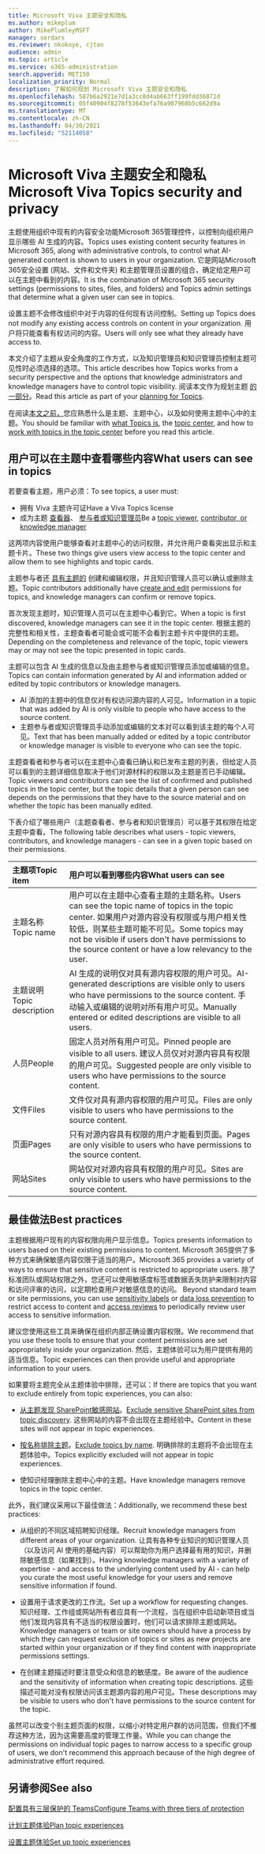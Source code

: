 ```yaml
---
title: Microsoft Viva 主题安全和隐私
ms.author: mikeplum
author: MikePlumleyMSFT
manager: serdars
ms.reviewer: nkokoye, cjtan
audience: admin
ms.topic: article
ms.service: o365-administration
search.appverid: MET150
localization_priority: Normal
description: 了解如何规划 Microsoft Viva 主题安全和隐私
ms.openlocfilehash: 587b6a2921e7d1a3cc8d4ab663ff199fdd36871d
ms.sourcegitcommit: 05f40904f8278f53643efa76a907968b5c662d9a
ms.translationtype: MT
ms.contentlocale: zh-CN
ms.lasthandoff: 04/30/2021
ms.locfileid: "52114058"
---
```

# <a name="microsoft-viva-topics-security-and-privacy"></a><span data-ttu-id="d643e-103">Microsoft Viva 主题安全和隐私</span><span class="sxs-lookup"><span data-stu-id="d643e-103">Microsoft Viva Topics security and privacy</span></span>

<span data-ttu-id="d643e-104">主题使用组织中现有的内容安全功能Microsoft 365管理控件，以控制向组织用户显示哪些 AI 生成的内容。</span><span class="sxs-lookup"><span data-stu-id="d643e-104">Topics uses existing content security features in Microsoft 365, along with administrative controls, to control what AI-generated content is shown to users in your organization.</span></span> <span data-ttu-id="d643e-105">它是网站Microsoft 365安全设置 (网站、文件和文件夹) 和主题管理员设置的组合，确定给定用户可以在主题中看到的内容。</span><span class="sxs-lookup"><span data-stu-id="d643e-105">It is the combination of Microsoft 365 security settings (permissions to sites, files, and folders) and Topics admin settings that determine what a given user can see in topics.</span></span>

<span data-ttu-id="d643e-106">设置主题不会修改组织中对于内容的任何现有访问控制。</span><span class="sxs-lookup"><span data-stu-id="d643e-106">Setting up Topics does not modify any existing access controls on content in your organization.</span></span> <span data-ttu-id="d643e-107">用户将只能查看有权访问的内容。</span><span class="sxs-lookup"><span data-stu-id="d643e-107">Users will only see what they already have access to.</span></span>

<span data-ttu-id="d643e-108">本文介绍了主题从安全角度的工作方式，以及知识管理员和知识管理员控制主题可见性时必须选择的选项。</span><span class="sxs-lookup"><span data-stu-id="d643e-108">This article describes how Topics works from a security perspective and the options that knowledge administrators and knowledge managers have to control topic visibility.</span></span> <span data-ttu-id="d643e-109">阅读本文作为规划主题 [的一部分](plan-topic-experiences.md)。</span><span class="sxs-lookup"><span data-stu-id="d643e-109">Read this article as part of your [planning for Topics](plan-topic-experiences.md).</span></span>

<span data-ttu-id="d643e-110">在阅读[本文之前，](topic-experiences-overview.md)您应熟悉什么是主题、[](topic-center-overview.md)主题中心，以及如何使用主题[](manage-topics.md)中心中的主题。</span><span class="sxs-lookup"><span data-stu-id="d643e-110">You should be familiar with [what Topics is](topic-experiences-overview.md), the [topic center](topic-center-overview.md), and how to [work with topics in the topic center](manage-topics.md) before you read this article.</span></span>

## <a name="what-users-can-see-in-topics"></a><span data-ttu-id="d643e-111">用户可以在主题中查看哪些内容</span><span class="sxs-lookup"><span data-stu-id="d643e-111">What users can see in topics</span></span>

<span data-ttu-id="d643e-112">若要查看主题，用户必须：</span><span class="sxs-lookup"><span data-stu-id="d643e-112">To see topics, a user must:</span></span>

- <span data-ttu-id="d643e-113">拥有 Viva 主题许可证</span><span class="sxs-lookup"><span data-stu-id="d643e-113">Have a Viva Topics license</span></span>
- <span data-ttu-id="d643e-114">成为主题 [查看器](topic-experiences-knowledge-rules.md#change-who-can-see-topics-in-your-organization)、 [参与者或知识管理员](topic-experiences-user-permissions.md)</span><span class="sxs-lookup"><span data-stu-id="d643e-114">Be a [topic viewer](topic-experiences-knowledge-rules.md#change-who-can-see-topics-in-your-organization), [contributor, or knowledge manager](topic-experiences-user-permissions.md)</span></span>

<span data-ttu-id="d643e-115">这两项内容使用户能够查看对主题中心的访问权限，并允许用户查看突出显示和主题卡片。</span><span class="sxs-lookup"><span data-stu-id="d643e-115">These two things give users view access to the topic center and allow them to see highlights and topic cards.</span></span>

<span data-ttu-id="d643e-116">主题参与者还 [具有主题的](topic-experiences-user-permissions.md) 创建和编辑权限，并且知识管理人员可以确认或删除主题。</span><span class="sxs-lookup"><span data-stu-id="d643e-116">Topic contributors additionally have [create and edit](topic-experiences-user-permissions.md) permissions for topics, and knowledge managers can confirm or remove topics.</span></span>

<span data-ttu-id="d643e-117">首次发现主题时，知识管理人员可以在主题中心看到它。</span><span class="sxs-lookup"><span data-stu-id="d643e-117">When a topic is first discovered, knowledge managers can see it in the topic center.</span></span> <span data-ttu-id="d643e-118">根据主题的完整性和相关性，主题查看者可能会或可能不会看到主题卡片中提供的主题。</span><span class="sxs-lookup"><span data-stu-id="d643e-118">Depending on the completeness and relevance of the topic, topic viewers may or may not see the topic presented in topic cards.</span></span>

<span data-ttu-id="d643e-119">主题可以包含 AI 生成的信息以及由主题参与者或知识管理员添加或编辑的信息。</span><span class="sxs-lookup"><span data-stu-id="d643e-119">Topics can contain information generated by AI and information added or edited by topic contributors or knowledge managers.</span></span>

- <span data-ttu-id="d643e-120">AI 添加的主题中的信息仅对有权访问源内容的人可见。</span><span class="sxs-lookup"><span data-stu-id="d643e-120">Information in a topic that was added by AI is only visible to people who have access to the source content.</span></span>
- <span data-ttu-id="d643e-121">主题参与者或知识管理员手动添加或编辑的文本对可以看到该主题的每个人可见。</span><span class="sxs-lookup"><span data-stu-id="d643e-121">Text that has been manually added or edited by a topic contributor or knowledge manager is visible to everyone who can see the topic.</span></span>

<span data-ttu-id="d643e-122">主题查看者和参与者可以在主题中心查看已确认和已发布主题的列表，但给定人员可以看到的主题详细信息取决于他们对源材料的权限以及主题是否已手动编辑。</span><span class="sxs-lookup"><span data-stu-id="d643e-122">Topic viewers and contributors can see the list of confirmed and published topics in the topic center, but the topic details that a given person can see depends on the permissions that they have to the source material and on whether the topic has been manually edited.</span></span>

<span data-ttu-id="d643e-123">下表介绍了哪些用户（主题查看者、参与者和知识管理员）可以基于其权限在给定主题中查看。</span><span class="sxs-lookup"><span data-stu-id="d643e-123">The following table describes what users - topic viewers, contributors, and knowledge managers - can see in a given topic based on their permissions.</span></span>

|<span data-ttu-id="d643e-124">主题项</span><span class="sxs-lookup"><span data-stu-id="d643e-124">Topic item</span></span>|<span data-ttu-id="d643e-125">用户可以看到哪些内容</span><span class="sxs-lookup"><span data-stu-id="d643e-125">What users can see</span></span>|
|:---------|:------------------|
|<span data-ttu-id="d643e-126">主题名称</span><span class="sxs-lookup"><span data-stu-id="d643e-126">Topic name</span></span>|<span data-ttu-id="d643e-127">用户可以在主题中心查看主题的主题名称。</span><span class="sxs-lookup"><span data-stu-id="d643e-127">Users can see the topic name of topics in the topic center.</span></span> <span data-ttu-id="d643e-128">如果用户对源内容没有权限或与用户相关性较低，则某些主题可能不可见。</span><span class="sxs-lookup"><span data-stu-id="d643e-128">Some topics may not be visible if users don't have permissions to the source content or have a low relevancy to the user.</span></span>|
|<span data-ttu-id="d643e-129">主题说明</span><span class="sxs-lookup"><span data-stu-id="d643e-129">Topic description</span></span>|<span data-ttu-id="d643e-130">AI 生成的说明仅对具有源内容权限的用户可见。</span><span class="sxs-lookup"><span data-stu-id="d643e-130">AI-generated descriptions are visible only to users who have permissions to the source content.</span></span> <span data-ttu-id="d643e-131">手动输入或编辑的说明对所有用户可见。</span><span class="sxs-lookup"><span data-stu-id="d643e-131">Manually entered or edited descriptions are visible to all users.</span></span>|
|<span data-ttu-id="d643e-132">人员</span><span class="sxs-lookup"><span data-stu-id="d643e-132">People</span></span>|<span data-ttu-id="d643e-133">固定人员对所有用户可见。</span><span class="sxs-lookup"><span data-stu-id="d643e-133">Pinned people are visible to all users.</span></span> <span data-ttu-id="d643e-134">建议人员仅对对源内容具有权限的用户可见。</span><span class="sxs-lookup"><span data-stu-id="d643e-134">Suggested people are only visible to users who have permissions to the source content.</span></span>|
|<span data-ttu-id="d643e-135">文件</span><span class="sxs-lookup"><span data-stu-id="d643e-135">Files</span></span>|<span data-ttu-id="d643e-136">文件仅对具有源内容权限的用户可见。</span><span class="sxs-lookup"><span data-stu-id="d643e-136">Files are only visible to users who have permissions to the source content.</span></span>|
|<span data-ttu-id="d643e-137">页面</span><span class="sxs-lookup"><span data-stu-id="d643e-137">Pages</span></span>|<span data-ttu-id="d643e-138">只有对源内容具有权限的用户才能看到页面。</span><span class="sxs-lookup"><span data-stu-id="d643e-138">Pages are only visible to users who have permissions to the source content.</span></span>|
|<span data-ttu-id="d643e-139">网站</span><span class="sxs-lookup"><span data-stu-id="d643e-139">Sites</span></span>|<span data-ttu-id="d643e-140">网站仅对对源内容具有权限的用户可见。</span><span class="sxs-lookup"><span data-stu-id="d643e-140">Sites are only visible to users who have permissions to the source content.</span></span>|

## <a name="best-practices"></a><span data-ttu-id="d643e-141">最佳做法</span><span class="sxs-lookup"><span data-stu-id="d643e-141">Best practices</span></span>

<span data-ttu-id="d643e-142">主题根据用户现有的内容权限向用户显示信息。</span><span class="sxs-lookup"><span data-stu-id="d643e-142">Topics presents information to users based on their existing permissions to content.</span></span> <span data-ttu-id="d643e-143">Microsoft 365提供了多种方式来确保敏感内容仅限于适当的用户。</span><span class="sxs-lookup"><span data-stu-id="d643e-143">Microsoft 365 provides a variety of ways to ensure that sensitive content is restricted to appropriate users.</span></span> <span data-ttu-id="d643e-144">除了标准团队或网站权限之外，您还可以使用敏感度标签或数据丢失防护[](../compliance/dlp-learn-about-dlp.md)来限制对内容和访问评审的访问，以[](/azure/active-directory/governance/access-reviews-overview)定期检查用户对敏感信息的访问。 [](../compliance/sensitivity-labels.md)</span><span class="sxs-lookup"><span data-stu-id="d643e-144">Beyond standard team or site permissions, you can use [sensitivity labels](../compliance/sensitivity-labels.md) or [data loss prevention](../compliance/dlp-learn-about-dlp.md) to restrict access to content and [access reviews](/azure/active-directory/governance/access-reviews-overview) to periodically review user access to sensitive information.</span></span>

<span data-ttu-id="d643e-145">建议您使用这些工具来确保在组织内部正确设置内容权限。</span><span class="sxs-lookup"><span data-stu-id="d643e-145">We recommend that you use these tools to ensure that your content permissions are set appropriately inside your organization.</span></span> <span data-ttu-id="d643e-146">然后，主题体验可以为用户提供有用的适当信息。</span><span class="sxs-lookup"><span data-stu-id="d643e-146">Topic experiences can then provide useful and appropriate information to your users.</span></span>

<span data-ttu-id="d643e-147">如果要将主题完全从主题体验中排除，还可以：</span><span class="sxs-lookup"><span data-stu-id="d643e-147">If there are topics that you want to exclude entirely from topic experiences, you can also:</span></span>

- <span data-ttu-id="d643e-148">[从主题发现 SharePoint敏感网站](topic-experiences-discovery.md#select-sharepoint-topic-sources)。</span><span class="sxs-lookup"><span data-stu-id="d643e-148">[Exclude sensitive SharePoint sites from topic discovery](topic-experiences-discovery.md#select-sharepoint-topic-sources).</span></span> <span data-ttu-id="d643e-149">这些网站的内容不会出现在主题经验中。</span><span class="sxs-lookup"><span data-stu-id="d643e-149">Content in these sites will not appear in topic experiences.</span></span>

- <span data-ttu-id="d643e-150">[按名称排除主题](topic-experiences-discovery.md#exclude-topics-by-name)。</span><span class="sxs-lookup"><span data-stu-id="d643e-150">[Exclude topics by name](topic-experiences-discovery.md#exclude-topics-by-name).</span></span> <span data-ttu-id="d643e-151">明确排除的主题将不会出现在主题体验中。</span><span class="sxs-lookup"><span data-stu-id="d643e-151">Topics explicitly excluded will not appear in topic experiences.</span></span>

- <span data-ttu-id="d643e-152">使知识经理删除主题中心中的主题。</span><span class="sxs-lookup"><span data-stu-id="d643e-152">Have knowledge managers remove topics in the topic center.</span></span>

<span data-ttu-id="d643e-153">此外，我们建议采用以下最佳做法：</span><span class="sxs-lookup"><span data-stu-id="d643e-153">Additionally, we recommend these best practices:</span></span>

- <span data-ttu-id="d643e-154">从组织的不同区域招聘知识经理。</span><span class="sxs-lookup"><span data-stu-id="d643e-154">Recruit knowledge managers from different areas of your organization.</span></span> <span data-ttu-id="d643e-155">让具有各种专业知识的知识管理人员（以及访问 AI 使用的基础内容）可以帮助你为用户选择最有用的知识，并删除敏感信息（如果找到）。</span><span class="sxs-lookup"><span data-stu-id="d643e-155">Having knowledge managers with a variety of expertise - and access to the underlying content used by AI - can help you curate the most useful knowledge for your users and remove sensitive information if found.</span></span>

- <span data-ttu-id="d643e-156">设置用于请求更改的工作流。</span><span class="sxs-lookup"><span data-stu-id="d643e-156">Set up a workflow for requesting changes.</span></span> <span data-ttu-id="d643e-157">知识经理、工作组或网站所有者应具有一个流程，当在组织中启动新项目或当他们发现内容具有不适当的权限设置时，他们可以请求排除主题或网站。</span><span class="sxs-lookup"><span data-stu-id="d643e-157">Knowledge managers or team or site owners should have a process by which they can request exclusion of topics or sites as new projects are started within your organization or if they find content with inappropriate permissions settings.</span></span>

- <span data-ttu-id="d643e-158">在创建主题描述时要注意受众和信息的敏感度。</span><span class="sxs-lookup"><span data-stu-id="d643e-158">Be aware of the audience and the sensitivity of information when creating topic descriptions.</span></span> <span data-ttu-id="d643e-159">这些描述可能对没有权限访问该主题源内容的用户可见。</span><span class="sxs-lookup"><span data-stu-id="d643e-159">These descriptions may be visible to users who don't have permissions to the source content for the topic.</span></span>

<span data-ttu-id="d643e-160">虽然可以改变个别主题页面的权限，以缩小对特定用户群的访问范围，但我们不推荐这种方法，因为这需要高度的管理工作量。</span><span class="sxs-lookup"><span data-stu-id="d643e-160">While you can change the permissions on individual topic pages to narrow access to a specific group of users, we don't recommend this approach because of the high degree of administrative effort required.</span></span>

## <a name="see-also"></a><span data-ttu-id="d643e-161">另请参阅</span><span class="sxs-lookup"><span data-stu-id="d643e-161">See also</span></span>

[<span data-ttu-id="d643e-162">配置具有三层保护的 Teams</span><span class="sxs-lookup"><span data-stu-id="d643e-162">Configure Teams with three tiers of protection</span></span>](../solutions/configure-teams-three-tiers-protection.md)

[<span data-ttu-id="d643e-163">计划主题体验</span><span class="sxs-lookup"><span data-stu-id="d643e-163">Plan topic experiences</span></span>](plan-topic-experiences.md)

[<span data-ttu-id="d643e-164">设置主题体验</span><span class="sxs-lookup"><span data-stu-id="d643e-164">Set up topic experiences</span></span>](set-up-topic-experiences.md)
